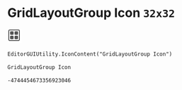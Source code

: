 # GridLayoutGroup Icon `32x32`
<img src="/img/GridLayoutGroup%20Icon.png" width=32 height=32>

``` CSharp
EditorGUIUtility.IconContent("GridLayoutGroup Icon")
```
```
GridLayoutGroup Icon
```
```
-4744454673356923046
```
